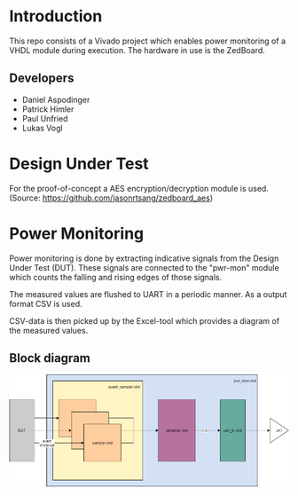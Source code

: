 # Introduction

This repo consists of a Vivado project which enables power monitoring of a VHDL module during execution.
The hardware in use is the ZedBoard.

## Developers

* Daniel Aspodinger
* Patrick Himler
* Paul Unfried
* Lukas Vogl

# Design Under Test

For the proof-of-concept a AES encryption/decryption module is used. (Source: https://github.com/jasonrtsang/zedboard_aes)

# Power Monitoring

Power monitoring is done by extracting indicative signals from the Design Under Test (DUT).
These signals are connected to the "pwr-mon" module which counts the falling and rising edges of those signals.

The measured values are flushed to UART in a periodic manner. As a output format CSV is used.

CSV-data is then picked up by the Excel-tool which provides a diagram of the measured values.

## Block diagram

![Blockdiagram](blockdiagramm.png)
